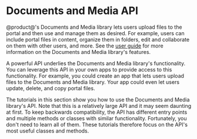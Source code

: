 # Documents and Media API [](id=documents-and-media-api)

@product@'s Documents and Media library lets users upload files to the portal 
and then use and manage them as desired. For example, users can include portal 
files in content, organize them in folders, edit and collaborate on them with 
other users, and more. See the 
[user guide](/discover/portal/-/knowledge_base/7-1/managing-documents-and-media) 
for more information on the Documents and Media library's features. 

A powerful API underlies the Documents and Media library's functionality. You 
can leverage this API in your own apps to provide access to this functionality. 
For example, you could create an app that lets users upload files to the 
Documents and Media library. Your app could even let users update, delete, and 
copy portal files. 

The tutorials in this section show you how to use the Documents and Media 
library's API. Note that this is a relatively large API and it may seem daunting 
at first. To keep backwards compatibility, the API has different entry points 
and multiple methods or classes with similar functionality. Fortunately, you 
don't need to learn all of them. These tutorials therefore focus on the API's 
most useful classes and methods. 


